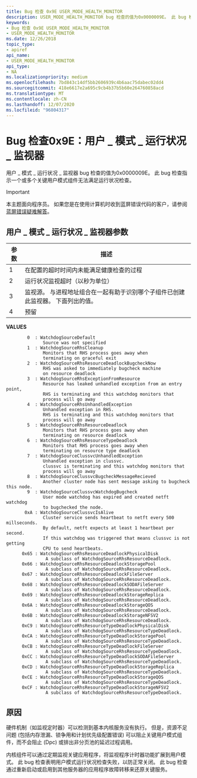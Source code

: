 ```yaml
---
title: Bug 检查 0x9E USER_MODE_HEALTH_MONITOR
description: USER_MODE_HEALTH_MONITOR bug 检查的值为0x0000009E。 此 bug 检查指示一个或多个关键用户模式组件无法满足运行状况检查。
keywords:
- Bug 检查 0x9E USER_MODE_HEALTH_MONITOR
- USER_MODE_HEALTH_MONITOR
ms.date: 12/26/2018
topic_type:
- apiref
api_name:
- USER_MODE_HEALTH_MONITOR
api_type:
- NA
ms.localizationpriority: medium
ms.openlocfilehash: 7bd843c14df5bb2606939c4b6aac75dabec02dd4
ms.sourcegitcommit: 418e6617e2a695c9cb4b37b5b60e264760858acd
ms.translationtype: MT
ms.contentlocale: zh-CN
ms.lasthandoff: 12/07/2020
ms.locfileid: "96804317"
---
```

# <a name="bug-check-0x9e-user_mode_health_monitor"></a>Bug 检查0x9E：用户 \_ 模式 \_ 运行状况 \_ 监视器


用户 \_ 模式 \_ 运行状况 \_ 监视器 bug 检查的值为0x0000009E。 此 bug 检查指示一个或多个关键用户模式组件无法满足运行状况检查。

> [!IMPORTANT]
> 本主题面向程序员。 如果您是在使用计算机时收到蓝屏错误代码的客户，请参阅[蓝屏错误疑难解答](https://www.windows.com/stopcode)。


## <a name="user_mode_health_monitor-parameters"></a>用户 \_ 模式 \_ 运行状况 \_ 监视器参数


|参数|描述|
|--- |--- |
|1|在配置的超时时间内未能满足健康检查的过程|
|2|运行状况监视超时（以秒为单位）|
|3|监视源。 与进程地址组合在一起有助于识别哪个子组件已创建此监视器。 下面列出的值。|
|4|预留|
 

**VALUES** 

```text
        0  : WatchdogSourceDefault
              Source was not specified
        1  : WatchdogSourceRhsCleanup
              Monitors that RHS process goes away when
              terminating on graceful exit
        2  : WatchdogSourceRhsResourceDeadlockBugcheckNow
              RHS was asked to immediately bugcheck machine
              on resource deadlock
        3  : WatchdogSourceRhsExceptionFromResource
              Resource has leaked unhandled exception from an entry point,
              RHS is terminating and this watchdog monitors that
              process will go away
        4  : WatchdogSourceRhsUnhandledException
              Unhandled exception in RHS.
              RHS is terminating and this watchdog monitors that
              process will go away
        5  : WatchdogSourceRhsResourceDeadlock
              Monitors that RHS process goes away when
              terminating on resource deadlock
        6  : WatchdogSourceRhsResourceTypeDeadlock
              Monitors that RHS process goes away when
              terminating on resource type deadlock
        7  : WatchdogSourceClussvcUnhandledException
              Unhandled exception in clussvc.
              clussvc is terminating and this watchdog monitors that
              process will go away
        8  : WatchdogSourceClussvcBugcheckMessageRecieved
              Another cluster node has sent message asking to bugcheck this node.
        9  : WatchdogSourceClussvcWatchdogBugcheck
              User mode watchdog has expired and created netft watchdog
              to bugchecked the node.
       0xA : WatchdogSourceClussvcIsAlive
              Cluster service sends heartbeat to netft every 500 millseconds.
              By default, netft expects at least 1 heartbeat per second.
              If this watchdog was triggered that means clussvc is not getting
              CPU to send heartbeats.
      0x65 : WatchdogSourceRhsResourceDeadlockPhysicalDisk
               A subclass of WatchdogSourceRhsResourceDeadlock.
      0x66 : WatchdogSourceRhsResourceDeadlockStoragePool
               A subclass of WatchdogSourceRhsResourceDeadlock.
      0x67 : WatchdogSourceRhsResourceDeadlockFileServer
               A subclass of WatchdogSourceRhsResourceDeadlock.
      0x68 : WatchdogSourceRhsResourceDeadlockSODAFileServer
               A subclass of WatchdogSourceRhsResourceDeadlock.
      0x69 : WatchdogSourceRhsResourceDeadlockStorageReplica
               A subclass of WatchdogSourceRhsResourceDeadlock.
      0x6A : WatchdogSourceRhsResourceDeadlockStorageQOS
               A subclass of WatchdogSourceRhsResourceDeadlock.
      0x6B : WatchdogSourceRhsResourceDeadlockStorageNFSV2
               A subclass of WatchdogSourceRhsResourceDeadlock.
      0xC9 : WatchdogSourceRhsResourceTypeDeadlockPhysicalDisk
               A subclass of WatchdogSourceRhsResourceTypeDeadlock.
      0xCA : WatchdogSourceRhsResourceTypeDeadlockStoragePool
               A subclass of WatchdogSourceRhsResourceTypeDeadlock.
      0xCB : WatchdogSourceRhsResourceTypeDeadlockFileServer
               A subclass of WatchdogSourceRhsResourceTypeDeadlock.
      0xCC : WatchdogSourceRhsResourceTypeDeadlockSODAFileServer
               A subclass of WatchdogSourceRhsResourceTypeDeadlock.
      0xCD : WatchdogSourceRhsResourceTypeDeadlockStorageReplica
               A subclass of WatchdogSourceRhsResourceTypeDeadlock.
      0xCE : WatchdogSourceRhsResourceTypeDeadlockStorageQOS
               A subclass of WatchdogSourceRhsResourceTypeDeadlock.
      0xCF : WatchdogSourceRhsResourceTypeDeadlockStorageNFSV2
               A subclass of WatchdogSourceRhsResourceTypeDeadlock.
```

<a name="cause"></a>原因
-----

硬件机制（如监视定时器）可以检测到基本内核服务没有执行。 但是，资源不足问题 (包括内存泄漏、锁争用和计划优先级配置错误) 可以阻止关键用户模式组件，而不会阻止 (Dpc) 或排出非分页池的延迟过程调用。

内核组件可以通过定期监视关键应用程序，将监视程序计时器功能扩展到用户模式。 此 bug 检查表明用户模式运行状况检查失败，以防正常关闭。 此 bug 检查通过重新启动或启用到其他服务器的应用程序故障转移来还原关键服务。



 

 




